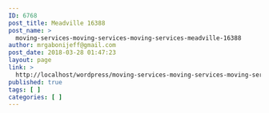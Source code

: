 ```yaml
---
ID: 6768
post_title: Meadville 16388
post_name: >
  moving-services-moving-services-moving-services-meadville-16388
author: mrgabonijeff@gmail.com
post_date: 2018-03-28 01:47:23
layout: page
link: >
  http://localhost/wordpress/moving-services-moving-services-moving-services-meadville-16388/
published: true
tags: [ ]
categories: [ ]
---
```

